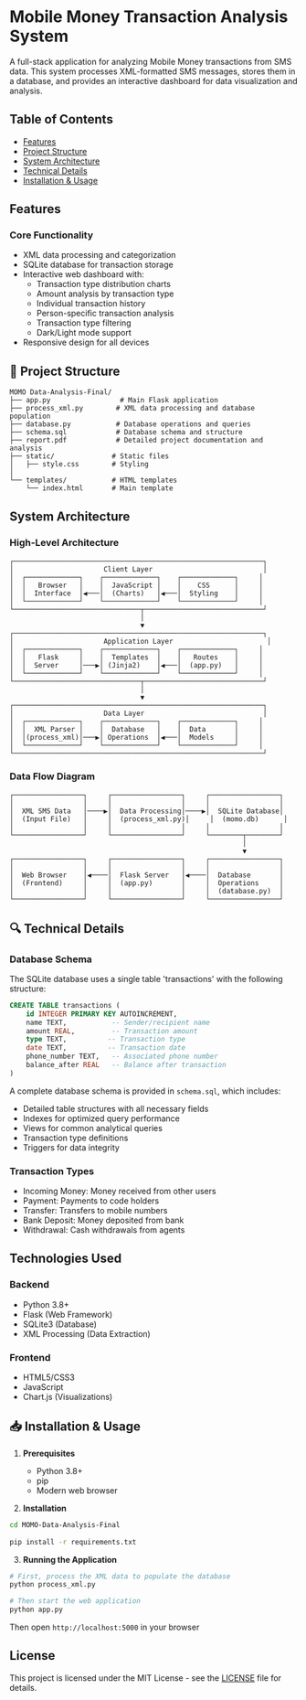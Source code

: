# Mobile Money Transaction Analysis System

A full-stack application for analyzing Mobile Money transactions from SMS data. This system processes XML-formatted SMS messages, stores them in a database, and provides an interactive dashboard for data visualization and analysis.

## Table of Contents
- [Features](#features)
- [Project Structure](#project-structure)
- [System Architecture](#system-architecture)
- [Technical Details](#technical-details)
- [Installation & Usage](#installation--usage)

##  Features

### Core Functionality
- XML data processing and categorization
- SQLite database for transaction storage
- Interactive web dashboard with:
  - Transaction type distribution charts
  - Amount analysis by transaction type
  - Individual transaction history
  - Person-specific transaction analysis
  - Transaction type filtering
  - Dark/Light mode support
- Responsive design for all devices

## 🔧 Project Structure

```
MOMO Data-Analysis-Final/
├── app.py                 # Main Flask application
├── process_xml.py        # XML data processing and database population
├── database.py           # Database operations and queries
├── schema.sql            # Database schema and structure
├── report.pdf            # Detailed project documentation and analysis
├── static/              # Static files
│   ├── style.css        # Styling
│        
└── templates/           # HTML templates
    └── index.html       # Main template
```

##  System Architecture

### High-Level Architecture
```
┌─────────────────────────────────────────────────────────────┐
│                      Client Layer                           │
│  ┌─────────────┐    ┌─────────────┐    ┌─────────────┐     │
│  │   Browser   │    │  JavaScript │    │    CSS      │     │
│  │  Interface  │◀───│  (Charts)   │◀───│  Styling    │     │
│  └─────────────┘    └─────────────┘    └─────────────┘     │
└───────────────────────────────┬─────────────────────────────┘
                                │
                                ▼
┌─────────────────────────────────────────────────────────────┐
│                      Application Layer                       │
│  ┌─────────────┐    ┌─────────────┐    ┌─────────────┐     │
│  │   Flask     │    │  Templates  │    │   Routes    │     │
│  │  Server     │───▶│ (Jinja2)    │◀───│  (app.py)   │     │
│  └─────────────┘    └─────────────┘    └─────────────┘     │
└───────────────────────────────┬─────────────────────────────┘
                                │
                                ▼
┌─────────────────────────────────────────────────────────────┐
│                      Data Layer                             │
│  ┌─────────────┐    ┌─────────────┐    ┌─────────────┐     │
│  │  XML Parser │    │  Database   │    │  Data       │     │
│  │(process_xml)│───▶│ Operations  │◀───│  Models     │     │
│  └─────────────┘    └─────────────┘    └─────────────┘     │
└─────────────────────────────────────────────────────────────┘
```

### Data Flow Diagram
```
┌─────────────────┐     ┌─────────────────┐     ┌─────────────────┐
│                 │     │                 │     │                 │
│  XML SMS Data   │────▶│  Data Processing│────▶│  SQLite Database│
│  (Input File)   │     │  (process_xml.py)│     │  (momo.db)      │
│                 │     │                 │     │                 │
└─────────────────┘     └─────────────────┘     └────────┬────────┘
                                                         │
                                                         ▼
┌─────────────────┐     ┌─────────────────┐     ┌─────────────────┐
│                 │     │                 │     │                 │
│  Web Browser    │◀────│  Flask Server   │◀────│  Database       │
│  (Frontend)     │     │  (app.py)       │     │  Operations     │
│                 │     │                 │     │  (database.py)  │
└─────────────────┘     └─────────────────┘     └─────────────────┘
```

## 🔍 Technical Details

### Database Schema

The SQLite database uses a single table 'transactions' with the following structure:

```sql
CREATE TABLE transactions (
    id INTEGER PRIMARY KEY AUTOINCREMENT,
    name TEXT,           -- Sender/recipient name
    amount REAL,         -- Transaction amount
    type TEXT,          -- Transaction type
    date TEXT,          -- Transaction date
    phone_number TEXT,   -- Associated phone number
    balance_after REAL   -- Balance after transaction
)
```

A complete database schema is provided in `schema.sql`, which includes:
- Detailed table structures with all necessary fields
- Indexes for optimized query performance
- Views for common analytical queries
- Transaction type definitions
- Triggers for data integrity

### Transaction Types
- Incoming Money: Money received from other users
- Payment: Payments to code holders
- Transfer: Transfers to mobile numbers
- Bank Deposit: Money deposited from bank
- Withdrawal: Cash withdrawals from agents

##  Technologies Used

### Backend
- Python 3.8+
- Flask (Web Framework)
- SQLite3 (Database)
- XML Processing (Data Extraction)

### Frontend
- HTML5/CSS3
- JavaScript
- Chart.js (Visualizations)

## 📥 Installation & Usage

1. **Prerequisites**
   - Python 3.8+
   - pip
   - Modern web browser

2. **Installation**
```bash
cd MOMO-Data-Analysis-Final
  
pip install -r requirements.txt
```

3. **Running the Application**
```bash
# First, process the XML data to populate the database
python process_xml.py

# Then start the web application
python app.py
```
Then open `http://localhost:5000` in your browser



##  License

This project is licensed under the MIT License - see the [LICENSE](LICENSE) file for details.
